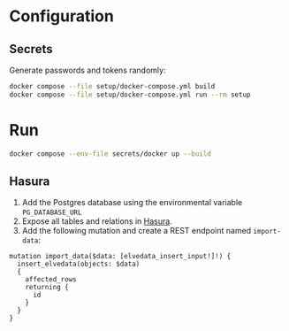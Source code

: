 # Configuration

## Secrets

Generate passwords and tokens randomly:

```bash
docker compose --file setup/docker-compose.yml build
docker compose --file setup/docker-compose.yml run --rm setup
```

# Run

```bash
docker compose --env-file secrets/docker up --build
```

## Hasura

1. Add the Postgres database using the environmental variable `PG_DATABASE_URL`
2. Expose all tables and relations in [Hasura](http://localhost:8000/hasura).
3. Add the following mutation and create a REST endpoint named `import-data`:

```
mutation import_data($data: [elvedata_insert_input!]!) {
  insert_elvedata(objects: $data)
  {
    affected_rows
    returning {
      id
    }
  }
}
```
